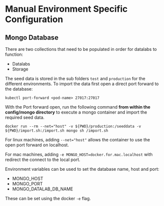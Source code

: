 # Manual Environment Specific Configuration

## Mongo Database

There are two collections that need to be populated in order for datalabs to function:

* Datalabs
* Storage

The seed data is stored in the sub folders `test` and `production` for the different
environments. To import the data first open a direct port forward to the database:

```
kubectl port-forward <pod-name> 27017:27017
```

With the Port forward open, run the following command **from within the config/mongo
directory** to execute a mongo container and import the required seed data.

```
docker run --rm --net="host" -v ${PWD}/production:/seeddata -v ${PWD}/import.sh:/import.sh mongo sh /import.sh
```

For linux machines, adding `--net="host"` allows the container to use the open port
forward on localhost.

For mac machines, adding `-e MONGO_HOST=docker.for.mac.localhost` with redirect the
connect to the local port.

Environment variables can be used to set the database name, host and port:

* MONGO_HOST
* MONGO_PORT
* MONGO_DATALAB_DB_NAME

These can be set using the docker `-e` flag.
